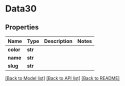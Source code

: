 # Data30

## Properties
Name | Type | Description | Notes
------------ | ------------- | ------------- | -------------
**color** | **str** |  | 
**name** | **str** |  | 
**slug** | **str** |  | 

[[Back to Model list]](../README.md#documentation-for-models) [[Back to API list]](../README.md#documentation-for-api-endpoints) [[Back to README]](../README.md)


